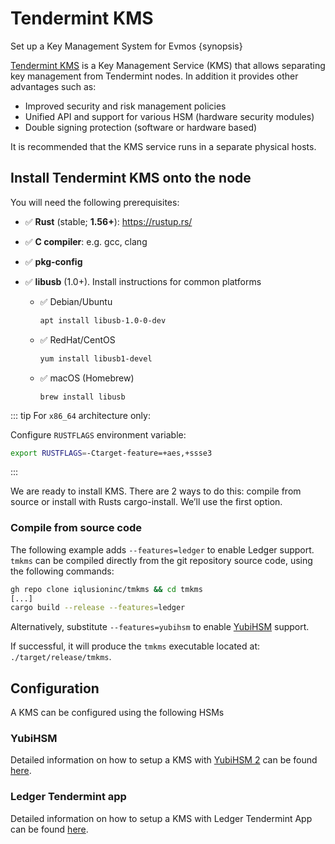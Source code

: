 <!--
order: 2
-->

# Tendermint KMS

Set up a Key Management System for Evmos {synopsis}

[Tendermint KMS](https://github.com/iqlusioninc/tmkms) is a Key Management
Service (KMS) that allows separating key management from Tendermint nodes. In
addition it provides other advantages such as:

*   Improved security and risk management policies
*   Unified API and support for various HSM (hardware security modules)
*   Double signing protection (software or hardware based)

It is recommended that the KMS service runs in a separate physical hosts.

## Install Tendermint KMS onto the node

You will need the following prerequisites:

*   ✅ **Rust** (stable; **1.56+**): https://rustup.rs/
*   ✅ **C compiler**: e.g. gcc, clang
*   ✅ **pkg-config**
*   ✅ **libusb** (1.0+). Install instructions for common platforms

    *   ✅ Debian/Ubuntu

        ```bash
        apt install libusb-1.0-0-dev
        ```

    *   ✅ RedHat/CentOS

        ```bash
        yum install libusb1-devel
        ```

    *   ✅ macOS (Homebrew)

            brew install libusb

::: tip For `x86_64` architecture only:

Configure `RUSTFLAGS` environment variable:

```bash
export RUSTFLAGS=-Ctarget-feature=+aes,+ssse3
```

:::

We are ready to install KMS. There are 2 ways to do this: compile from source or
install with Rusts cargo-install. We’ll use the first option.

### Compile from source code

The following example adds `--features=ledger` to enable Ledger support. `tmkms`
can be compiled directly from the git repository source code, using the
following commands:

```bash
gh repo clone iqlusioninc/tmkms && cd tmkms
[...]
cargo build --release --features=ledger
```

Alternatively, substitute `--features=yubihsm` to enable
[YubiHSM](https://www.yubico.com/products/hardware-security-module/) support.

If successful, it will produce the `tmkms` executable located at:
`./target/release/tmkms`.

## Configuration

A KMS can be configured using the following HSMs

### YubiHSM

Detailed information on how to setup a KMS with
[YubiHSM 2](https://www.yubico.com/products/hardware-security-module/) can be
found
[here](https://github.com/iqlusioninc/tmkms/blob/master/README.yubihsm.md).

### Ledger Tendermint app

Detailed information on how to setup a KMS with Ledger Tendermint App can be
found [here](kms_ledger.md).
